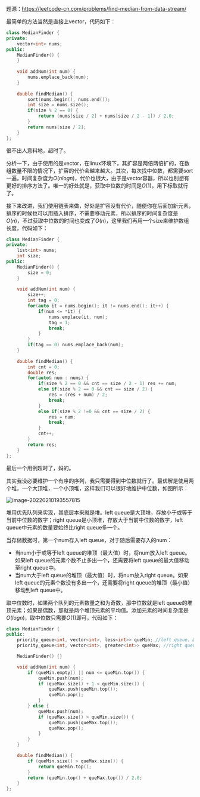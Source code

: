 题源：https://leetcode-cn.com/problems/find-median-from-data-stream/

最简单的方法当然是直接上vector，代码如下：

```c++
class MedianFinder {
private:
    vector<int> nums;
public:
    MedianFinder() {
    }
    
    void addNum(int num) {
        nums.emplace_back(num);
    }
    
    double findMedian() {
        sort(nums.begin(), nums.end());
        int size = nums.size();
        if(size % 2 == 0) {
            return (nums[size / 2] + nums[size / 2 - 1]) / 2.0;
        }
        return nums[size / 2];
    }
};
```

很不出人意料地，超时了。

分析一下，由于使用的是vector，在linux环境下，其扩容是两倍两倍扩的，在数组数量不限的情况下，扩容的代价会越来越大。其次，每次找中位数，都需要sort一遍，时间复杂度为$O(nlogn)$，代价也很大，由于是vector容器，所以也别想有更好的排序方法了。唯一的好处就是，获取中位数的时间是$O(1)$，用下标取就行了。

接下来改进，我们使用链表来做，好处是扩容没有代价，随便你在后面加新元素，排序的时候也可以用插入排序，不需要移动元素，所以排序的时间复杂度是$O(n)$，不过获取中位数的时间也变成了$O(n)$，这里我们再用一个size来维护数组长度，代码如下：

```c++
class MedianFinder {
private:
    list<int> nums;
    int size;
public:
    MedianFinder() {
        size = 0;
    }
    
    void addNum(int num) {
        size++;
        int tag = 0;
        for(auto it = nums.begin(); it != nums.end(); it++) {
            if(num <= *it) {
                nums.emplace(it, num);
                tag = 1;
                break;
            }
        }
        if(tag == 0) nums.emplace_back(num);
    }
    
    double findMedian() {
        int cnt = 0;
        double res;
        for(auto& num : nums) {
            if(size % 2 == 0 && cnt == size / 2 - 1) res += num;
            else if(size % 2 == 0 && cnt == size / 2) {
                res = (res + num) / 2;
                break;
            }
            else if(size % 2 !=0 && cnt == size / 2) {
                res = num;
                break;
            }
            cnt++;
        }
        return res;
    }
};
```

最后一个用例超时了，妈的。

其实我没必要维护一个有序的序列，我只需要得到中位数就行了。最优解是使用两个堆，一个大顶堆，一个小顶堆，这样我们可以很好地维护中位数，如图所示：

![image-20220210193557815](C:\Users\hp\Desktop\数据流的中位数.png)

堆用优先队列来实现，其底层本来就是堆。left queue是大顶堆，存放小于或等于当前中位数的数字；right queue是小顶堆，存放大于当前中位数的数字，left queue中元素的数量要始终比right queue多一个。

当存储数据时，第一个num存入left queue，对于随后需要存入的num：

- 当num小于或等于left queue的堆顶（最大值）时，将num放入left queue。如果left queue的元素个数不止多出一个，还需要将left queue的最大值移动至right queue中。
- 当num大于left queue的堆顶（最大值）时，将num放入right queue。如果left queue的元素个数没有多出一个，还需要将right queue的堆顶（最小值）移动到left queue中。

取中位数时，如果两个队列的元素数量之和为奇数，那中位数就是left queue的堆顶元素；如果是偶数，那就是两个堆顶元素的平均值。添加元素的时间复杂度是$O(logn)$，取中位数只需要$O(1)$即可，代码如下：

```c++
class MedianFinder {
public:
    priority_queue<int, vector<int>, less<int>> queMin; //left queue，底层使用vector来实现堆
    priority_queue<int, vector<int>, greater<int>> queMax; //right queue

    MedianFinder() {}

    void addNum(int num) {
        if (queMin.empty() || num <= queMin.top()) {
            queMin.push(num);
            if (queMax.size() + 1 < queMin.size()) {
                queMax.push(queMin.top());
                queMin.pop();
            }
        } else {
            queMax.push(num);
            if (queMax.size() > queMin.size()) {
                queMin.push(queMax.top());
                queMax.pop();
            }
        }
    }

    double findMedian() {
        if (queMin.size() > queMax.size()) {
            return queMin.top();
        }
        return (queMin.top() + queMax.top()) / 2.0;
    }
};
```



